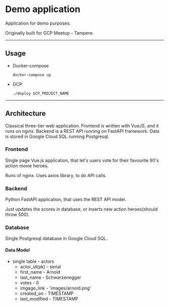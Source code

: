 # Demo application

Application for demo purposes.

Originally built for GCP Meetup - Tampere.

---

## Usage

- Docker-compose

  ```shell
  docker-compose up
  ````

- GCP

  ```shell
  ./deploy GCP_PROJECT_NAME
  ````

---

## Architecture

Classical three-tier web application. Frontend is written with VueJS, and it runs on nginx. Backend is a REST API running on FastAPI framework. Data is stored in Google Cloud SQL running Postgresql.

### Frontend

Single page Vue.js application, that let's users vote for their favourite 90's action movie heroes.

Runs of nginx. Uses axios library, to do API calls.

### Backend

Python FastAPI application, that uses the REST API model.

Just updates the scores in database, or inserts new action heroes(should throw 500).

### Database

Single Postgresql database in Google Cloud SQL.

#### Data Model

- single table    - actors
  - actor_id(pk)  - serial
  - first_name    - Arnold
  - last_name     -  Schwarzenegger
  - votes         - 0
  - imgage_link   - 'images/arnold.png'
  - created_on    - TIMESTAMP
  - last_modified - TIMESTAMP
